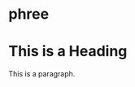 # phree

<!DOCTYPE html>
<html>
<head>

</head>
<body>

<h1>This is a Heading</h1>
<p>This is a paragraph.</p>

</body>
</html>

